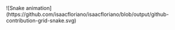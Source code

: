 
<div>
        ![Snake animation](https://github.com/isaacfloriano/isaacfloriano/blob/output/github-contribution-grid-snake.svg)
</div>


